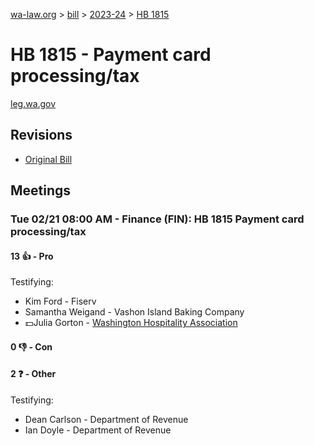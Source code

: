 [wa-law.org](/) > [bill](/bill/) > [2023-24](/bill/2023-24/) > [HB 1815](/bill/2023-24/hb/1815/)

# HB 1815 - Payment card processing/tax
[leg.wa.gov](https://app.leg.wa.gov/billsummary?BillNumber=1815&Year=2023&Initiative=false)

## Revisions
* [Original Bill](1/)

## Meetings
### Tue 02/21 08:00 AM - Finance (FIN): HB 1815 Payment card processing/tax
#### 13 👍 - Pro
Testifying:
* Kim Ford - Fiserv
* Samantha Weigand - Vashon Island Baking Company
* 💵Julia Gorton - [Washington Hospitality Association](/org/washington_hospitality_association/)

#### 0 👎 - Con

#### 2 ❓ - Other
Testifying:
* Dean Carlson - Department of Revenue
* Ian Doyle - Department of Revenue
